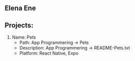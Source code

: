 Elena Ene
----------

Projects:
-------------
1. Name: Pets
    - Path: App Programmering -> Pets
    - Description: App Programmering -> README-Pets.txt
    - Platform: React Native, Expo 

